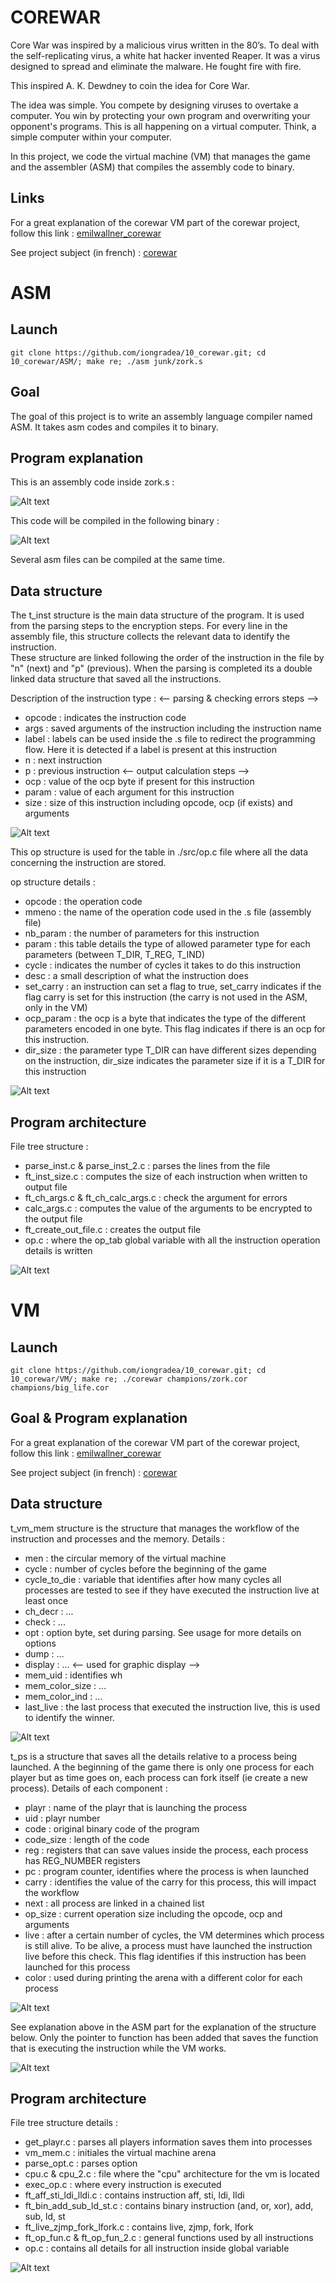 # COREWAR

Core War was inspired by a malicious virus written in the 80’s. To deal with the self-replicating virus, a white hat hacker invented Reaper. It was a virus designed to spread and eliminate the malware. He fought fire with fire.<br/>

This inspired A. K. Dewdney to coin the idea for Core War.<br/>

The idea was simple. You compete by designing viruses to overtake a computer. You win by protecting your own program and overwriting your opponent's programs. This is all happening on a virtual computer. Think, a simple computer within your computer.<br/>

In this project, we code the virtual machine (VM) that manages the game and the assembler (ASM) that compiles the assembly code to binary.<br/>

## Links 

For a great explanation of the corewar VM part of the corewar project, follow this link :
[emilwallner_corewar](https://github.com/emilwallner/Corewar)

See project subject (in french) : 
[corewar](../corewar.pdf)

# ASM

## Launch

`git clone https://github.com/iongradea/10_corewar.git; cd 10_corewar/ASM/; make re; ./asm junk/zork.s`

## Goal

The goal of this project is to write an assembly language compiler named ASM. It takes asm codes and compiles it to binary. 

## Program explanation

This is an assembly code inside zork.s :<br/>

![Alt text](./img/s_file.png?raw=true "Title")

This code will be compiled in the following binary :<br/>

![Alt text](./img/bin_file.png?raw=true "Title")

Several asm files can be compiled at the same time.<br/>

## Data structure

The t_inst structure is the main data structure of the program. It is used from the parsing steps to the encryption steps. For every line in the assembly file, this structure collects the relevant data to identify the instruction.<br/>
These structure are linked following the order of the instruction in the file by "n" (next) and "p" (previous). When the parsing is completed its a double linked data structure that saved all the instructions.<br/>

Description of the instruction type :
<-- parsing & checking errors steps --> 
- opcode : indicates the instruction code 
- args : saved arguments of the instruction including the instruction name
- label : labels can be used inside the .s file to redirect the programming flow. Here it is detected if a label is present at this instruction
- n : next instruction
- p : previous instruction
<-- output calculation steps -->
- ocp : value of the ocp byte if present for this instruction
- param : value of each argument for this instruction
- size : size of this instruction including opcode, ocp (if exists) and arguments

![Alt text](./img/asm_inst_struct.png?raw=true "Title")

This op structure is used for the table in ./src/op.c file where all the data concerning the instruction are stored.<br/>

op structure details :
- opcode : the operation code
- mmeno : the name of the operation code used in the .s file (assembly file)
- nb_param : the number of parameters for this instruction
- param : this table details the type of allowed parameter type for each parameters (between T_DIR, T_REG, T_IND)
- cycle : indicates the number of cycles it takes to do this instruction
- desc : a small description of what the instruction does
- set_carry : an instruction can set a flag to true, set_carry indicates if the flag carry is set for this instruction (the carry is not used in the ASM, only in the VM)
- ocp_param : the ocp is a byte that indicates the type of the different parameters encoded in one byte. This flag indicates if there is an ocp for this instruction.
- dir_size : the parameter type T_DIR can have different sizes depending on the instruction, dir_size indicates the parameter size if it is a T_DIR for this instruction

![Alt text](./img/asm_op_struct.png?raw=true "Title")


## Program architecture

File tree structure :
- parse_inst.c & parse_inst_2.c : parses the lines from the file
- ft_inst_size.c : computes the size of each instruction when written to output file
- ft_ch_args.c & ft_ch_calc_args.c : check the argument for errors
- calc_args.c : computes the value of the arguments to be encrypted to the output file
- ft_create_out_file.c : creates the output file
- op.c : where the op_tab global variable with all the instruction operation details is written


![Alt text](./img/asm_file_struct.png?raw=true "Title")


# VM

## Launch 

`git clone https://github.com/iongradea/10_corewar.git; cd 10_corewar/VM/; make re; ./corewar champions/zork.cor champions/big_life.cor`

## Goal & Program explanation 

For a great explanation of the corewar VM part of the corewar project, follow this link :
[emilwallner_corewar](https://github.com/emilwallner/Corewar)

See project subject (in french) : 
[corewar](../corewar.pdf)


## Data structure

t_vm_mem structure is the structure that manages the workflow of the instruction and processes and the memory. 
Details :
- men : the circular memory of the virtual machine
- cycle : number of cycles before the beginning of the game
- cycle_to_die : variable that identifies after how many cycles all processes are tested to see if they have executed the instruction live at least once
- ch_decr : ...
- check : ...
- opt : option byte, set during parsing. See usage for more details on options
- dump : ...
- display : ...
<-- used for graphic display -->
- mem_uid : identifies wh
- mem_color_size : ...
- mem_color_ind : ...
- last_live : the last process that executed the instruction live, this is used to identify the winner.

![Alt text](./img/vm_mem_struct.png?raw=true "Title")

t_ps is a structure that saves all the details relative to a process being launched. A the beginning of the game there is only one process for each player but as time goes on, each process can fork itself (ie create a new process).
Details of each component :
- playr : name of the playr that is launching the process
- uid : playr number
- code : original binary code of the program
- code_size : length of the code
- reg : registers that can save values inside the process, each process has REG_NUMBER registers
- pc : program counter, identifies where the process is when launched
- carry : identifies the value of the carry for this process, this will impact the workflow
- next : all process are linked in a chained list
- op_size : current operation size including the opcode, ocp and arguments
- live : after a certain number of cycles, the VM determines which process is still alive. To be alive, a process must have launched the instruction live before this check. This flag identifies if this instruction has been launched for this process
- color : used during printing the arena with a different color for each process

![Alt text](./img/vm_ps_struct.png?raw=true "Title")

See explanation above in the ASM part for the explanation of the structure below.
Only the pointer to function has been added that saves the function that is executing the instruction while the VM works.

![Alt text](./img/vm_op_struct.png?raw=true "Title")


## Program architecture

File tree structure details :
- get_playr.c : parses all players information saves them into processes
- vm_mem.c : initiales the virtual machine arena
- parse_opt.c : parses option
- cpu.c & cpu_2.c : file where the "cpu" architecture for the vm is located
- exec_op.c : where every instruction is executed
- ft_aff_sti_ldi_lldi.c : contains instruction aff, sti, ldi, lldi
- ft_bin_add_sub_ld_st.c : contains binary instruction (and, or, xor), add, sub, ld, st
- ft_live_zjmp_fork_lfork.c : contains live, zjmp, fork, lfork
- ft_op_fun.c & ft_op_fun_2.c : general functions used by all instructions
- op.c : contains all details for all instruction inside global variable

![Alt text](./img/vm_file_struct.png?raw=true "Title")

